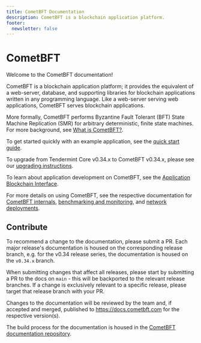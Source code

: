 ```yaml
---
title: CometBFT Documentation
description: CometBFT is a blockchain application platform.
footer:
  newsletter: false
---
```


# CometBFT

Welcome to the CometBFT documentation!

CometBFT is a blockchain application platform; it provides the equivalent
of a web-server, database, and supporting libraries for blockchain applications
written in any programming language. Like a web-server serving web applications,
CometBFT serves blockchain applications.

More formally, CometBFT performs Byzantine Fault Tolerant (BFT)
State Machine Replication (SMR) for arbitrary deterministic, finite state machines.
For more background, see [What is CometBFT?](introduction/what-is-cometbft.md).

To get started quickly with an example application, see the
[quick start guide](introduction/quick-start.md).

To upgrade from Tendermint Core v0.34.x to CometBFT v0.34.x, please see our
[upgrading instructions](./introduction/upgrading-from-tm.md).

To learn about application development on CometBFT, see the
[Application Blockchain Interface](https://github.com/cometbft/cometbft/tree/v0.34.x/spec/abci).

For more details on using CometBFT, see the respective documentation for
[CometBFT internals](core/), [benchmarking and monitoring](tools/), and
[network deployments](networks/).

## Contribute

To recommend a change to the documentation, please submit a PR. Each major
release's documentation is housed on the corresponding release branch, e.g. for
the v0.34 release series, the documentation is housed on the `v0.34.x` branch.

When submitting changes that affect all releases, please start by submitting a
PR to the docs on `main` - this will be backported to the relevant release
branches. If a change is exclusively relevant to a specific release, please
target that release branch with your PR.

Changes to the documentation will be reviewed by the team and, if accepted and
merged, published to <https://docs.cometbft.com> for the respective version(s).

The build process for the documentation is housed in the
[CometBFT documentation repository](https://github.com/cometbft/cometbft-docs).
